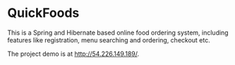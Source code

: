 # QuickFoods
This is a Spring and Hibernate based online food ordering system, including features like registration, menu searching and ordering, checkout etc.

The project demo is at http://54.226.149.189/.
